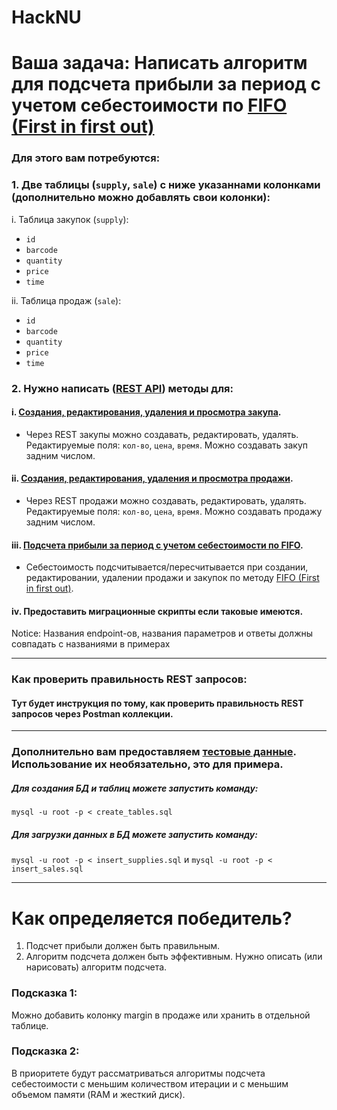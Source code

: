 # HackNU

# Ваша задача: Написать алгоритм для подсчета прибыли за период с учетом себестоимости по [FIFO (First in first out)](https://ru.wikipedia.org/wiki/FIFO_%D0%B8_LIFO)

### Для этого вам потребуются:
### 1. Две таблицы (`supply`, `sale`) с ниже указаннами колонками (дополнительно можно добавлять свои колонки):
i. Таблица закупок (`supply`):
- `id`
- `barcode`
- `quantity`
- `price`
- `time`

ii. Таблица продаж (`sale`):
- `id`
- `barcode`
- `quantity`
- `price`
- `time`

### 2. Нужно написать ([REST API](https://habr.com/ru/articles/483202/)) методы для:
#### i. [Создания, редактирования, удаления и просмотра закупа](https://umaghacknu.docs.apiary.io/#reference/0/0/0).
- Через REST закупы можно создавать, редактировать, удалять. Редактируемые поля: `кол-во`, `цена`, `время`. Можно создавать закуп задним числом.
#### ii. [Создания, редактирования, удаления и просмотра продажи](https://umaghacknu.docs.apiary.io/#reference/0/1/0).
- Через REST продажи можно создавать, редактировать, удалять. Редактируемые поля: `кол-во`, `цена`, `время`. Можно создавать продажу задним числом.
#### iii. [Подсчета прибыли за период с учетом себестоимости по FIFO](https://umaghacknu.docs.apiary.io/#reference/0/2/0).
- Себестоимость подсчитывается/пересчитывается при создании, редактировании, удалении продажи и закупок по методу [FIFO (First in first out)](https://ru.wikipedia.org/wiki/FIFO_%D0%B8_LIFO).
#### iv. Предоставить миграционные скрипты если таковые имеются.

Notice: Названия endpoint-ов, названия параметров и ответы должны совпадать с названиями в примерах

----


### Как проверить правильность REST запросов:
#### Тут будет инструкция по тому, как проверить правильность REST запросов через Postman коллекции.

----


### Дополнительно вам предоставляем [тестовые данные](https://github.com/khangroupkz/HackNU/tree/main/database). Использование их необязательно, это для примера.
##### Для создания БД и таблиц можете запустить команду:
`mysql -u root -p < create_tables.sql`
##### Для загрузки данных в БД можете запустить команду:
`mysql -u root -p < insert_supplies.sql` и `mysql -u root -p < insert_sales.sql`

----

# Как определяется победитель?
1. Подсчет прибыли должен быть правильным.
2. Алгоритм подсчета должен быть эффективным. Нужно описать (или нарисовать) алгоритм подсчета.

### Подсказка 1:
Можно добавить колонку margin в продаже или хранить в отдельной таблице.

### Подсказка 2:
В приоритете будут рассматриваться алгоритмы подсчета себестоимости с меньшим количеством итерации и с меньшим объемом памяти (RAM и жесткий диск).
